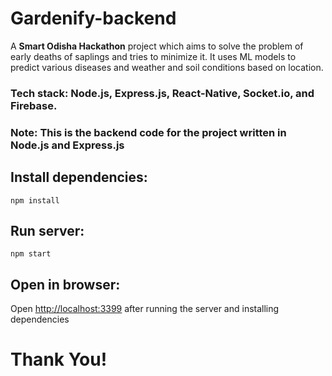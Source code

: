 # Gardenify-backend
A **Smart Odisha Hackathon** project which aims to solve the problem of early deaths of saplings and tries to minimize it. It uses ML models to predict various diseases and weather and soil conditions based on location.

### Tech stack: Node.js, Express.js, React-Native, Socket.io, and Firebase.
### Note: This is the backend code for the project written in Node.js and Express.js
## Install dependencies: 
`npm install`

## Run server:
`npm start`

## Open in browser:
Open [http://localhost:3399](http://localhost:3399) after running the server and installing dependencies

# Thank You!
